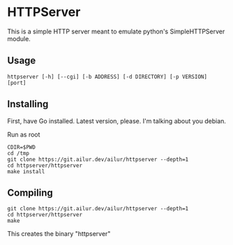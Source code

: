 # HTTPServer

This is a simple HTTP server meant to emulate python's SimpleHTTPServer module.

## Usage

```httpserver [-h] [--cgi] [-b ADDRESS] [-d DIRECTORY] [-p VERSION] [port]```

## Installing

First, have Go installed. Latest version, please. I'm talking about you debian.

Run as root

```
CDIR=$PWD
cd /tmp
git clone https://git.ailur.dev/ailur/httpserver --depth=1
cd httpserver/httpserver
make install
```

## Compiling
```
git clone https://git.ailur.dev/ailur/httpserver --depth=1
cd httpserver/httpserver
make
```
This creates the binary "httpserver"